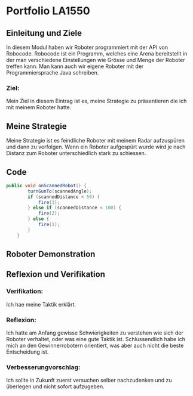 # Portfolio LA1550

## Einleitung und Ziele
In diesem Modul haben wir Roboter programmiert mit der API von Robocode. Robocode ist ein Programm, welches eine Arena bereitstellt in der man verschiedene Einstellungen wie Grösse und Menge der Roboter treffen kann. Man kann auch wir eigene Roboter mit der Programmiersprache Java schreiben.

### Ziel:
Mein Ziel in diesem Eintrag ist es, meine Strategie zu präsentieren die ich mit meinem Roboter hatte.

## Meine Strategie
Meine Strategie ist es feindliche Roboter mit meinem Radar aufzuspüren und dann zu verfolgen. Wenn ein Roboter aufgespürt wurde wird je nach Distanz zum Roboter unterschiedlich stark zu schiessen.

## Code
```java
public void onScannedRobot() {
        turnGunTo(scannedAngle);
        if (scannedDistance < 50) {
            fire(3);
        } else if (scannedDistance < 100) {
            fire(2);
        } else {
            fire(1);
        }
    }
```


## Roboter Demonstration


## Reflexion und Verifikation
### Verifikation:
Ich hae meine Taktik erklärt.

### Reflexion:
Ich hatte am Anfang gewisse Schwierigkeiten zu verstehen wie sich der Roboter verhaltet, oder was eine gute Taktik ist. Schlussendlich habe ich mich an den Gewinnerrobotern orientiert, was aber auch nicht die beste Entscheidung ist. 

### Verbesserungvorschlag:
Ich sollte in Zukunft zuerst versuchen selber nachzudenken und zu überlegen und nicht sofort aufzugeben.


